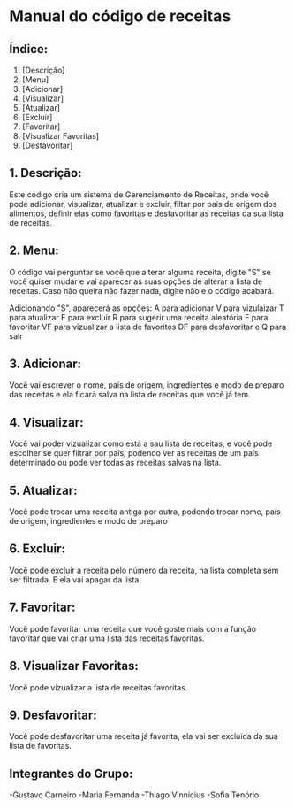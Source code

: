 ﻿# Manual do código de receitas

## Índice:

  1. [Descrição]
  2. [Menu]
  3. [Adicionar]
  4. [Visualizar]
  5. [Atualizar]
  6. [Excluir]
  7. [Favoritar]
  8. [Visualizar Favoritas]
  9. [Desfavoritar]

## 1. Descrição:

Este código cria um sistema de Gerenciamento de Receitas, onde você pode adicionar, visualizar, atualizar e excluir, filtar por país de origem dos alimentos, definir
elas como favoritas e desfavoritar as receitas da sua lista de receitas.

## 2. Menu:

O código vai perguntar se você que alterar alguma receita, digite "S" se você quiser mudar e vai aparecer as suas opções de alterar a lista de receitas. Caso não queira não fazer nada, digite não e o código acabará. 

Adicionando "S", aparecerá as opções:
A para adicionar
V para vizulaizar
T para atualizar
E para excluir
R para sugerir uma receita aleatória
F para favoritar 
VF para vizualizar a lista de favoritos
DF para desfavoritar e
Q para sair

## 3. Adicionar:

Você vai escrever o nome, país de origem, ingredientes e modo de preparo das receitas e ela ficará salva na lista de receitas que você já tem. 

## 4. Visualizar:

Você vai poder vizualizar como está a sau lista de receitas, e você pode escolher se quer filtrar por país, podendo ver as receitas de um país determinado ou pode ver todas as receitas salvas na lista.

## 5. Atualizar:

Você pode trocar uma receita antiga por outra, podendo trocar nome, país de origem, ingredientes e modo de preparo

## 6. Excluir:

Você pode excluir a receita pelo número da receita, na lista completa sem ser filtrada. E ela vai apagar da lista.

## 7. Favoritar:

Você pode favoritar uma receita que você goste mais com a função favoritar que vai criar uma lista das receitas favoritas. 

## 8. Visualizar Favoritas:

Você pode vizualizar a lista de receitas favoritas.

## 9. Desfavoritar: 

Você pode desfavoritar uma receita já favorita, ela vai ser excluida da sua lista de favoritas.

## Integrantes do Grupo:
-Gustavo Carneiro 
-Maria Fernanda 
-Thiago Vinnícius 
-Sofia Tenório
